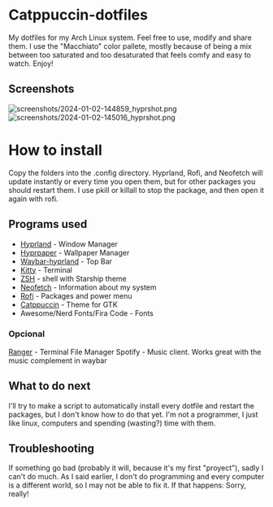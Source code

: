 # Catppuccin-dotfiles
My dotfiles for my Arch Linux system. Feel free to use, modify and share them. I use the "Macchiato" color pallete, mostly because of being a mix between too saturated and too desaturated that feels comfy and easy to watch. Enjoy!
## Screenshots
![screenshots/2024-01-02-144859_hyprshot.png](https://github.com/Heroe86535/dotfiles/blob/main/screenshots/2024-01-02-144859_hyprshot.png)
![screenshots/2024-01-02-145016_hyprshot.png](https://github.com/Heroe86535/dotfiles/blob/main/screenshots/2024-01-02-145016_hyprshot.png)

# How to install
Copy the folders into the .config directory. Hyprland, Rofi, and Neofetch will update instantly or every time you open them, but for other packages you should restart them. I use pkill or killall to stop the package, and then open it again with rofi. 

## Programs used

* [Hyprland](https://hyprland.org/) - Window Manager
* [Hyprpaper](https://github.com/hyprwm/hyprpaper) - Wallpaper Manager
* [Waybar-hyprland](https://github.com/Alexays/Waybar) - Top Bar
* [Kitty](https://github.com/kovidgoyal/kitty) - Terminal
* [ZSH](https://ohmyz.sh/) - shell with Starship theme
* [Neofetch](https://github.com/dylanaraps/neofetch) - Information about my system
* [Rofi](https://github.com/davatorium/rofi) - Packages and power menu
* [Catppuccin](https://github.com/catppuccin/gtk) - Theme for GTK
* Awesome/Nerd Fonts/Fira Code - Fonts
### Opcional
[Ranger](https://github.com/ranger/ranger) - Terminal File Manager
Spotify - Music client. Works great with the music complement in waybar

## What to do next
I'll try to make a script to automatically install every dotfile and restart the packages, but I don't know how to do that yet. I'm not a programmer, I just like linux, computers and spending (wasting?) time with them. 
## Troubleshooting
If something go bad (probably it will, because it's my first "proyect"), sadly I can't do much. As I said earlier, I don't do programming and every computer is a different world, so I may not be able to fix it. If that happens: Sorry, really!
